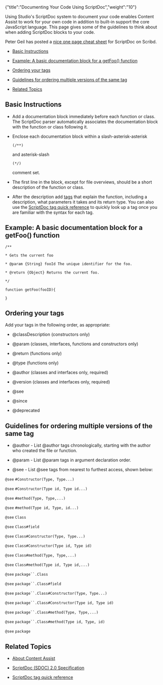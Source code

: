 {"title":"Documenting Your Code Using ScriptDoc","weight":"10"} 

Using Studio's ScriptDoc system to document your code enables Content Assist to work for your own code in addition to built-in support the core JavaScript language. This page gives some of the guidelines to think about when adding ScriptDoc blocks to your code.

Peter Geil has posted a [nice one page cheat sheet](http://www.scribd.com/doc/10040039/ScriptDoc-Cheatsheet-v01) for ScriptDoc on Scribd.

*   [Basic Instructions](#BasicInstructions)
    
*   [Example: A basic documentation block for a getFoo() function](#Example:AbasicdocumentationblockforagetFoo()function)
    
*   [Ordering your tags](#Orderingyourtags)
    
*   [Guidelines for ordering multiple versions of the same tag](#Guidelinesfororderingmultipleversionsofthesametag)
    
*   [Related Topics](#RelatedTopics)
    

## Basic Instructions

*   Add a documentation block immediately before each function or class. The ScriptDoc parser automatically associates the documentation block with the function or class following it.
    
*   Enclose each documentation block within a slash-asterisk-asterisk
    
        (/**)
    
    and asterisk-slash
    
        (*/)
    
    comment set.
    
*   The first line in the block, except for file overviews, should be a short description of the function or class.
    
*   After the description add [tags](/docs/appc/Axway_Appcelerator_Studio/Axway_Appcelerator_Studio_Guide/SDK/Specifications/ScriptDoc_(SDOC)_2.0_Specification/) that explain the function, including a description, what parameters it takes and its return type. You can also use the [ScriptDoc tag quick reference](/docs/appc/Axway_Appcelerator_Studio/Axway_Appcelerator_Studio_Guide/Web_Development/JavaScript_Development/ScriptDoc_tag_quick_reference/) to quickly look up a tag once you are familiar with the syntax for each tag.
    

## Example: A basic documentation block for a getFoo() function

`/**`

`* Gets the current foo`

`* @param {String} fooId The unique identifier for the foo.`

`* @return {Object} Returns the current foo.`

`*/`

`function getFoo(fooID){`

`}`

## Ordering your tags

Add your tags in the following order, as appropriate:

*   @classDescription (constructors only)
    
*   @param (classes, interfaces, functions and constructors only)
    
*   @return (functions only)
    
*   @type (functions only)
    
*   @author (classes and interfaces only, required)
    
*   @version (classes and interfaces only, required)
    
*   @see
    
*   @since
    
*   @deprecated
    

## Guidelines for ordering multiple versions of the same tag

*   @author - List @author tags chronologically, starting with the author who created the file or function.
    
*   @param - List @param tags in argument declaration order.
    
*   @see - List @see tags from nearest to furthest access, shown below:
    

`@see` `#Constructor(Type, Type...)`

`@see` `#Constructor(Type id, Type id...)`

`@see` `#method(Type, Type,...)`

`@see` `#method(Type id, Type, id...)`

`@see` `Class`

`@see` `Class#field`

`@see` `Class#Constructor(Type, Type...)`

`@see` `Class#Constructor(Type id, Type id)`

`@see` `Class#method(Type, Type,...)`

`@see` `Class#method(Type id, Type id,...)`

`@see`  `package``.Class`

`@see`  `package``.Class#field`

`@see`  `package``.Class#Constructor(Type, Type...)`

`@see`  `package``.Class#Constructor(Type id, Type id)`

`@see`  `package``.Class#method(Type, Type,...)`

`@see`  `package``.Class#method(Type id, Type, id)`

`@see`  `package`

## Related Topics

*   [About Content Assist](/docs/appc/Axway_Appcelerator_Studio/Axway_Appcelerator_Studio_Guide/Basic_Concepts/Content_Assist/About_Content_Assist/)
    
*   [ScriptDoc (SDOC) 2.0 Specification](/docs/appc/Axway_Appcelerator_Studio/Axway_Appcelerator_Studio_Guide/SDK/Specifications/ScriptDoc_(SDOC)_2.0_Specification/)
    
*   [ScriptDoc tag quick reference](/docs/appc/Axway_Appcelerator_Studio/Axway_Appcelerator_Studio_Guide/Web_Development/JavaScript_Development/ScriptDoc_tag_quick_reference/)